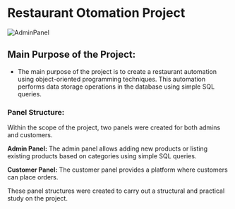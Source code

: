 <h1>Restaurant Otomation Project</h1>

![AdminPanel](https://github.com/sercan96/Restaurant_AutomationProject_Winform_SQL/assets/38535473/9bf8b44e-c717-4ad5-a705-2b913f20e213)

<h2>Main Purpose of the Project:</h2> 

* The main purpose of the project is to create a restaurant automation using object-oriented programming techniques. This automation performs data storage operations in the database using simple SQL queries.

<h3>Panel Structure:</h3>

Within the scope of the project, two panels were created for both admins and customers.

<b>Admin Panel:</b> The admin panel allows adding new products or listing existing products based on categories using simple SQL queries.

<b>Customer Panel:</b> The customer panel provides a platform where customers can place orders.

These panel structures were created to carry out a structural and practical study on the project.
